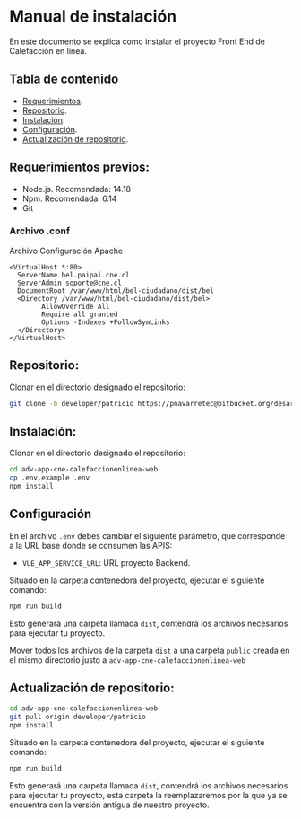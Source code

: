 # Manual de instalación

En este documento se explica como instalar el proyecto Front End de Calefacción en línea.

## Tabla de contenido

-   [Requerimientos](#requerimientos-previos).
-   [Repositorio](#repositorio).
-   [Instalación](#instalación).
-   [Configuración](#configuración).
-   [Actualización de repositorio](#actualización-de-repositorio).

## Requerimientos previos:

-   Node.js. Recomendada: 14.18
-   Npm. Recomendada: 6.14
-   Git

### Archivo .conf

Archivo Configuración Apache

```
<VirtualHost *:80>
  ServerName bel.paipai.cne.cl
  ServerAdmin soporte@cne.cl
  DocumentRoot /var/www/html/bel-ciudadano/dist/bel
  <Directory /var/www/html/bel-ciudadano/dist/bel>
        AllowOverride All
        Require all granted
        Options -Indexes +FollowSymLinks
  </Directory>
</VirtualHost>
```

## Repositorio:

Clonar en el directorio designado el repositorio:

```sh
git clone -b developer/patricio https://pnavarretec@bitbucket.org/desarrollocneti/calefaccionenlinea-frontoffice.git
```

## Instalación:

Clonar en el directorio designado el repositorio:

```sh
cd adv-app-cne-calefaccionenlinea-web                                                       # entra al directorio del proyecto
cp .env.example .env                                                                        # copia la base del archivo .env
npm install                                                                                 # instala dependencias de NodeJS
```

## Configuración

En el archivo `.env` debes cambiar el siguiente parámetro, que corresponde a la URL base donde se consumen las APIS:

-   `VUE_APP_SERVICE_URL`: URL proyecto Backend.

Situado en la carpeta contenedora del proyecto, ejecutar el siguiente comando:

```sh
npm run build
```

Esto generará una carpeta llamada `dist`, contendrá los archivos necesarios para ejecutar tu proyecto.<br>

Mover todos los archivos de la carpeta `dist` a una carpeta `public` creada en el mismo directorio justo a `adv-app-cne-calefaccionenlinea-web `

## Actualización de repositorio:

```sh
cd adv-app-cne-calefaccionenlinea-web                                                       # entra al directorio del proyecto
git pull origin developer/patricio                                                          # hacemos pull con nuevos cambios en la rama del repositorio 
npm install                                                                                 # instala dependencias de NodeJS
```
Situado en la carpeta contenedora del proyecto, ejecutar el siguiente comando:

```sh
npm run build
```

Esto generará una carpeta llamada `dist`, contendrá los archivos necesarios para ejecutar tu proyecto, esta carpeta la reemplazaremos por la que ya se encuentra con la versión antigua de nuestro proyecto.<br>